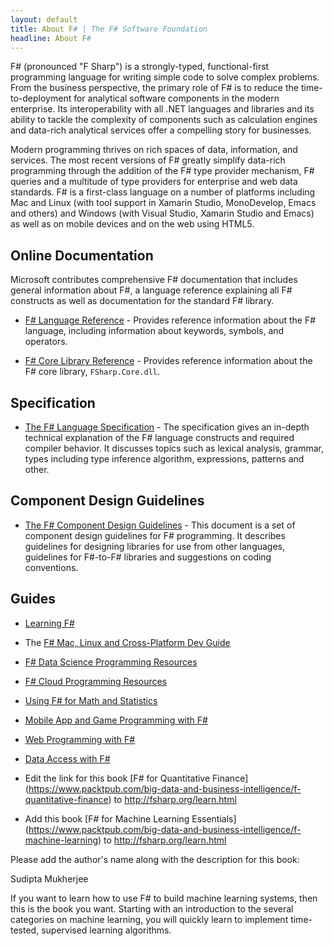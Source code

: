 ```yaml
---
layout: default
title: About F# | The F# Software Foundation
headline: About F#
---
```


F# (pronounced "F Sharp") is a strongly-typed, functional-first programming language for writing 
simple code to solve complex problems. From the business perspective, the primary 
role of F# is to reduce the time-to-deployment for analytical software components 
in the modern enterprise. Its interoperability with all .NET languages and libraries 
and its ability to tackle the complexity of components such as calculation engines 
and data-rich analytical services offer a compelling story for businesses. 

Modern programming thrives on rich spaces of data, information, and services. The 
most recent versions of F# greatly simplify data-rich programming 
through the addition of the F# type provider mechanism, F# queries 
and a multitude of type providers for enterprise and web data standards. 
F# is a first-class language on a number of platforms including
Mac and Linux (with tool support in Xamarin Studio, MonoDevelop, Emacs and others) and Windows (with
Visual Studio, Xamarin Studio and Emacs) as well as on mobile devices and on the web using HTML5.

<h2 id="documentation" class="anchor">Online Documentation</h2>

Microsoft contributes comprehensive F# documentation that includes general information 
about F#, a language reference explaining all F# constructs as well as documentation for 
the standard F# library.

 * [F# Language Reference](http://msdn.microsoft.com/en-us/library/dd233181.aspx) - 
   Provides reference information about the F# language, including information about keywords, symbols, and operators.

 * [F# Core Library Reference](http://msdn.microsoft.com/en-us/library/ee353567.aspx) - 
   Provides reference information about the F# core library, `FSharp.Core.dll`.


## Specification

 * [The F# Language Specification](/specs/language-spec) - The specification gives an in-depth 
   technical explanation of the F# language constructs and required compiler behavior. 
   It discusses topics such as lexical analysis, grammar, types including type inference 
   algorithm, expressions, patterns and other.

## Component Design Guidelines

 * [The F# Component Design Guidelines](/specs/component-design-guidelines) - This document is a set of component 
   design guidelines for F# programming. It describes guidelines for designing libraries 
   for use from other languages, guidelines for F#-to-F# libraries and suggestions on 
   coding conventions.
 
## Guides

 * [Learning F#](/about/learning.html)

 * The [F# Mac, Linux and Cross-Platform Dev Guide](/guides/mac-linux-cross-platform)

 * [F# Data Science Programming Resources](/guides/data-science)

 * [F# Cloud Programming Resources](/guides/cloud)

 * [Using F# for Math and Statistics](/guides/math-and-statistics)
 
 * [Mobile App and Game Programming with F#](/guides/apps-and-games)

 * [Web Programming with F#](/guides/web)

 * [Data Access with F#](/guides/data-access)
 
 * Edit the link for this book [F# for Quantitative Finance] (https://www.packtpub.com/big-data-and-business-intelligence/f-quantitative-finance) to http://fsharp.org/learn.html
 
 * Add this book [F# for Machine Learning Essentials] (https://www.packtpub.com/big-data-and-business-intelligence/f-machine-learning) to http://fsharp.org/learn.html

  Please add the author's name along with the description for this book:

   Sudipta Mukherjee

   If you want to learn how to use F# to build machine learning systems, then this is the book you want.  Starting with an introduction to the several categories on machine learning, you will quickly learn to implement time-tested, supervised learning algorithms. 

 


